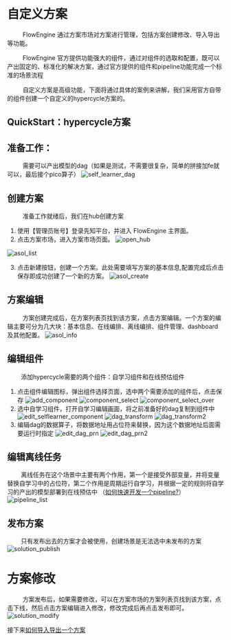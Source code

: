 # 自定义方案

&emsp; &emsp; FlowEngine 通过方案市场对方案进行管理，包括方案创建修改、导入导出等功能。

&emsp; &emsp; FlowEngine 官方提供功能强大的组件，通过对组件的选取和配置，既可以产出固定的、标准化的解决方案，通过官方提供的组件和pipeline功能完成一个标准的场景流程

&emsp; &emsp; 自定义方案是高级功能，下面将通过具体的案例来讲解，我们采用官方自带的组件创建一个自定义的hypercycle方案的。

## QuickStart：hypercycle方案

## 准备工作：

&emsp; &emsp; 需要可以产出模型的dag（如果是测试，不需要很复杂，简单的拼接加fe就可以，最后接个pico算子）
![self_learner_dag](../assets/solution/self_learner_dag.png)

## 创建方案

&emsp; &emsp; 准备工作就绪后，我们在hub创建方案

1. 使用【管理员账号】登录先知平台，并进入 FlowEngine 主界面。
2. 点击方案市场，进入方案市场页面。
![open_hub](../assets/solution/open_hub.png)

![asol_list](../assets/solution/asol_list.png)

3. 点击新建按钮，创建一个方案。此处需要填写方案的基本信息,配置完成后点击保存即成功创建了一个新的方案。
![asol_create](../assets/solution/asol_create.png)


## 方案编辑

&emsp; &emsp; 方案创建完成后，在方案列表页找到该方案，点击方案编辑。一个方案的编辑主要可分为几大块：基本信息、在线编排、离线编排、组件管理、dashboard 及其他配置。
![asol_info](../assets/solution/asol_info.png)

## 编辑组件

&emsp; &emsp;添加hypercycle需要的两个组件：自学习组件和在线预估组件
1. 点击组件编辑图标，弹出组件选择页面，选中两个需要添加的组件后，点击保存
![add_component](../assets/solution/add_component.png)
![component_select](../assets/solution/component_select.png)
![component_select_over](../assets/solution/component_select_over.png)
2. 选中自学习组件，打开自学习编辑画面，将之前准备好的dag复制到组件中
![edit_selflearner_component](../assets/solution/edit_selflearner_component.png)
![dag_transform](../assets/solution/dag_transform.png)
![dag_transform2](../assets/solution/dag_transform2.png)
3. 编辑dag的数据算子，将数据地址用占位符来替换，因为这个数据地址后面需要运行时指定
![edit_dag_prn](../assets/solution/edit_dag_prn.png)
![edit_dag_prn2](../assets/solution/edit_dag_prn2.png)

## 编辑离线任务

&emsp; &emsp;离线任务在这个场景中主要有两个作用，第一个是接受外部变量，并将变量替换自学习中的占位符，第二个作用是周期运行自学习，并根据一定的规则将自学习的产出的模型部署到在线预估中 （[如何快速开发一个pipeline?](../quickStart/offline_pipeline.md)）
![pipeline_list](../assets/solution/pipeline_list.png)

## 发布方案

&emsp; &emsp;只有发布出去的方案才会被使用，创建场景是无法选中未发布的方案
![solution_publish](../assets/solution/solution_publish.png)

# 方案修改
&emsp; &emsp; 方案发布后，如果需要修改，可以在方案市场的方案列表页找到该方案，点击下线，然后点击方案编辑进入修改，修改完成后再点击发布即可。 
![solution_modify](../assets/solution/solution_modify.png)


接下来[如何导入导出一个方案](solution-export.md)